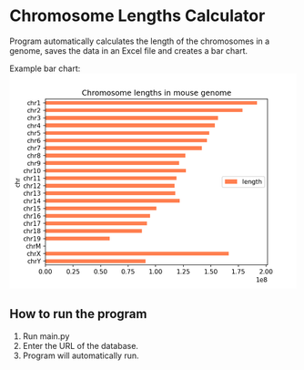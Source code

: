 # Chromosome Lengths Calculator
Program automatically calculates the length of the chromosomes in a genome, saves the data in an Excel file and creates a bar chart.

Example bar chart: 
![alt text](https://github.com/mervebduman/GRCm39/blob/README/examplefiles/graph.png?raw=true "Bar chart")
## How to run the program
1. Run main.py
2. Enter the URL of the database.
3. Program will automatically run.